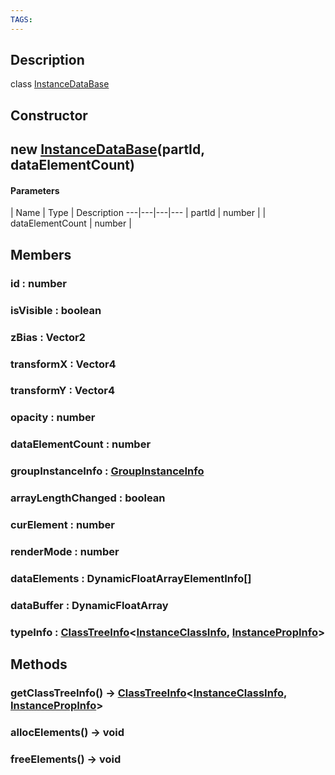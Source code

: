 ```yaml
---
TAGS:
---
```

## Description

class [InstanceDataBase](/classes/2.0/InstanceDataBase)



## Constructor

## new [InstanceDataBase](/classes/2.0/InstanceDataBase)(partId, dataElementCount)



#### Parameters
 | Name | Type | Description
---|---|---|---
 | partId | number | 
 | dataElementCount | number | 
## Members

### id : number



### isVisible : boolean



### zBias : Vector2



### transformX : Vector4



### transformY : Vector4



### opacity : number



### dataElementCount : number



### groupInstanceInfo : [GroupInstanceInfo](/classes/2.0/GroupInstanceInfo)



### arrayLengthChanged : boolean



### curElement : number



### renderMode : number



### dataElements : DynamicFloatArrayElementInfo[]



### dataBuffer : DynamicFloatArray



### typeInfo : [ClassTreeInfo](/classes/2.0/ClassTreeInfo)&lt;[InstanceClassInfo](/classes/2.0/InstanceClassInfo), [InstancePropInfo](/classes/2.0/InstancePropInfo)&gt;



## Methods

### getClassTreeInfo() &rarr; [ClassTreeInfo](/classes/2.0/ClassTreeInfo)&lt;[InstanceClassInfo](/classes/2.0/InstanceClassInfo), [InstancePropInfo](/classes/2.0/InstancePropInfo)&gt;


### allocElements() &rarr; void


### freeElements() &rarr; void


